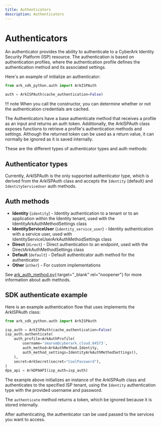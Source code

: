 ```yaml
---
title: Authenticators
description: Authenticators
---
```


# Authenticators

An authenticator provides the ability to authenticate to a CyberArk Identity Security Platform (ISP) resource. The authentication is based on authentication profiles, where the authentication profile defines the authentication method and its associated settings.

Here's an example of initialize an authenticator:

```python
from ark_sdk_python.auth import ArkISPAuth

auth = ArkISPAuth(cache_authentication=False)
```

!!! note
    When you call the constructor, you can determine whether or not the authentication credentials are cached.

The Authenticators have a base authenticate method that receives a profile as an input and returns an auth token. Additionally, the ArkISPAuth class exposes functions to retrieve a profile's authentication methods and settings. Although the returned token can be used as a return value, it can normally be ignored as it is saved internally.

These are the different types of authenticator types and auth methods:

## Authenticator types

Currently, ArkISPAuth is the only supported authenticator type, which is derived from the ArkISPAuth class and accepts the `Identity` (default) and `IdentityServiceUser` auth methods.

## Auth methods

- <b>Identity</b> (`identity`) - Identity authentication to a tenant or to an application within the Identity tenant, used with the IdentityArkAuthMethodSettings class
- <b>IdentityServiceUser</b> (`identity_service_user`) - Identity authentication with a service user, used with IdentityServiceUserArkAuthMethodSettings class
- <b>Direct</b> (`direct`) - Direct authentication to an endpoint, used with the DirectArkAuthMethodSettings class
- <b>Default</b> (`default`) - Default authenticator auth method for the authenticator
- <b>Other</b> (`other`) - For custom implementations

See [ark_auth_method.py](https://github.com/cyberark/ark-sdk-python/blob/master/ark_sdk_python/models/auth/ark_auth_method.py){:target="_blank" rel="noopener"} for more information about auth methods.

## SDK authenticate example

Here is an example authentication flow that uses implements the ArkISPAuth class:

```python
from ark_sdk_python.auth import ArkISPAuth

isp_auth = ArkISPAuth(cache_authentication=False)
isp_auth.authenticate(
    auth_profile=ArkAuthProfile(
        username='smarom@cyberark.cloud.84573',
        auth_method=ArkAuthMethod.Identity,
        auth_method_settings=IdentityArkAuthMethodSettings(),
    ),
    secret=ArkSecret(secret="CoolPassword"),
)
dpa_api = ArkDPAAPI(isp_auth=isp_auth)
```

The example above initializes an instance of the ArkISPAuth class and authenticates to the specified ISP tenant, using the `Identity` authentication type with the provided username and password.

The `authenticate` method returns a token, which be ignored because it is stored internally.

After authenticating, the authenticator can be used passed to the services you want to access.
